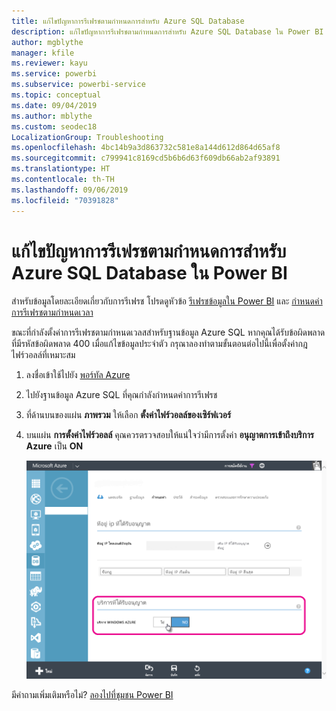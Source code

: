 ```yaml
---
title: แก้ไขปัญหาการรีเฟรชตามกำหนดการสำหรับ Azure SQL Database
description: แก้ไขปัญหาการรีเฟรชตามกำหนดการสำหรับ Azure SQL Database ใน Power BI
author: mgblythe
manager: kfile
ms.reviewer: kayu
ms.service: powerbi
ms.subservice: powerbi-service
ms.topic: conceptual
ms.date: 09/04/2019
ms.author: mblythe
ms.custom: seodec18
LocalizationGroup: Troubleshooting
ms.openlocfilehash: 4bc14b9a3d863732c581e8a144d612d864d65af8
ms.sourcegitcommit: c799941c8169cd5b6b6d63f609db66ab2af93891
ms.translationtype: HT
ms.contentlocale: th-TH
ms.lasthandoff: 09/06/2019
ms.locfileid: "70391828"
---
```

# <a name="troubleshooting-scheduled-refresh-for-azure-sql-databases-in-power-bi"></a>แก้ไขปัญหาการรีเฟรชตามกำหนดการสำหรับ Azure SQL Database ใน Power BI

สำหรับข้อมูลโดยละเอียดเกี่ยวกับการรีเฟรช โปรดดูหัวข้อ [รีเฟรชข้อมูลใน Power BI](refresh-data.md) และ [กำหนดค่าการรีเฟรชตามกำหนดเวลา](refresh-scheduled-refresh.md)

ขณะที่กำลังตั้งค่าการรีเฟรชตามกำหนดเวลสสำหรับฐานข้อมูล Azure SQL หากคุณได้รับข้อผิดพลาดที่มีรหัสข้อผิดพลาด 400 เมื่อแก้ไขข้อมูลประจำตัว กรุณาลองทำตามขั้นตอนต่อไปนี้เพื่อตั้งค่ากฎไฟร์วอลล์ที่เหมาะสม

1. ลงชื่อเข้าใช้ไปยัง [พอร์ทัล Azure](https://portal.azure.com)

1. ไปยังฐานข้อมูล Azure SQL ที่คุณกำลังกำหนดค่าการรีเฟรช

1. ที่ด้านบนของแผ่น **ภาพรวม** ให้เลือก **ตั้งค่าไฟร์วอลล์ของเซิร์ฟเวอร์**

1. บนแผ่น **การตั้งค่าไฟร์วอลล์** คุณควรตรวจสอบให้แน่ใจว่ามีการตั้งค่า **อนุญาตการเข้าถึงบริการ Azure** เป็น **ON**

    ![บริการ Azure ที่ได้รับอนุญาต](media/service-admin-troubleshooting-scheduled-refresh-azure-sql-databases/azurerefresh.png)  

มีคำถามเพิ่มเติมหรือไม่? [ลองไปที่ชุมชน Power BI](http://community.powerbi.com/)
